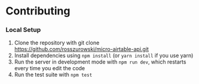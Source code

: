 # Contributing

### Local Setup

1. Clone the repository with git clone https://github.com/rosszurowski/micro-airtable-api.git
2. Install dependencies using `npm install` (or `yarn install` if you use yarn)
3. Run the server in development mode with `npm run dev`, which restarts every time you edit the code
4. Run the test suite with `npm test`
